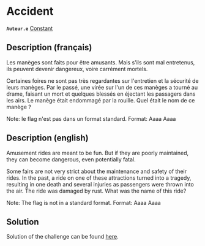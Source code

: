 # Accident

**`Auteur.e`** [Constant](https://github.com/ConstantCONTENT)

## Description (français)

Les manèges sont faits pour être amusants. Mais s'ils sont mal entretenus, ils peuvent devenir dangereux, voire carrément mortels.

Certaines foires ne sont pas très regardantes sur l'entretien et la sécurité de leurs manèges. Par le passé, une virée sur l'un de ces manèges a tourné au drame, faisant un mort et quelques blessés en éjectant les passagers dans les airs. Le manège était endommagé par la rouille. Quel était le nom de ce manège ?

Note: le flag n'est pas dans un format standard.
Format: Aaaa Aaaa

## Description (english)

Amusement rides are meant to be fun. But if they are poorly maintained, they can become dangerous, even potentially fatal.

Some fairs are not very strict about the maintenance and safety of their rides. In the past, a ride on one of these attractions turned into a tragedy, resulting in one death and several injuries as passengers were thrown into the air. The ride was damaged by rust. What was the name of this ride?

Note: The flag is not in a standard format.
Format: Aaaa Aaaa

## Solution

Solution of the challenge can be found [here](solution/).
